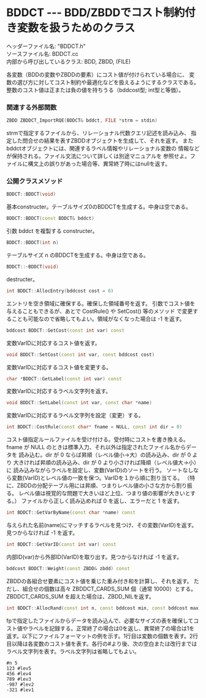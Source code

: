 # BDDCT --- BDD/ZBDDでコスト制約付き変数を扱うためのクラス

ヘッダーファイル名: "BDDCT.h"  
ソースファイル名: BDDCT.cc  
内部から呼び出しているクラス: BDD, ZBDD, (FILE)

各変数（BDDの変数やZBDDの要素）にコスト値が付けられている場合に、
変数の選び方に対してコスト制約や最適化などを扱えるようにするクラスである。
整数のコスト値は正または負の値を持ちうる（bddcost型; int型と等価）。

### 関連する外部関数

```cpp
ZBDD ZBDDCT_ImportRQE(BDDCT& bddct, FILE *strm = stdin)
```

strmで指定するファイルから、リレーショナル代数クエリ記述を読み込み、
指定した問合せの結果を表すZBDDオブジェクトを生成して、それを返す。
またbddctオブジェクトには、関連するラベル情報やリレーショナル変数の
情報などが保持される。ファイル文法について詳しくは別途マニュアルを
参照せよ。ファイルに構文上の誤りがあった場合等、異常終了時にはnullを返す。

### 公開クラスメソッド

```cpp
BDDCT::BDDCT(void)
```

基本constructer。テーブルサイズ0のBDDCTを生成する。中身は空である。

```cpp
BDDCT::BDDCT(const BDDCT& bddct)
```

引数 bddct を複製する constructer。

```cpp
BDDCT::BDDCT(int n)
```

テーブルサイズ n のBDDCTを生成する。中身は空である。

```cpp
BDDCT::~BDDCT(void)
```

destructer。

```cpp
int BDDCT::AllocEntry(bddcost cost = 0)
```

エントリを空き領域に確保する。確保した領域番号を返す。
引数でコスト値を与えることもできるが、あとで CostRule() や SetCost() 等のメソッド
で変更することも可能なので省略してもよい。領域がなくなった場合は -1 を返す。

```cpp
bddcost BDDCT::GetCost(const int var) const
```

変数VarIDに対応するコスト値を返す。

```cpp
void BDDCT::SetCost(const int var, const bddcost cost)
```

変数VarIDに対応するコスト値を変更する。

```cpp
char *BDDCT::GetLabel(const int var) const
```

変数VarIDに対応するラベル文字列を返す。

```cpp
void BDDCT::SetLabel(const int var, const char *name)
```

変数VarIDに対応するラベル文字列を設定（変更）する。

```cpp
int BDDCT::CostRule(const char* fname = NULL, const int dir = 0) 
```

コスト値指定ルールファイルを受け付ける。受付時にコストを書き換える。
fname が NULL のときは標準入力、それ以外は指定されたファイル名からデータを
読み込む。dir が 0 ならば昇順（レベル値小→大）の読み込み、dir が 0 より
大きければ昇順の読み込み、dir が 0 より小さければ降順（レベル値大→小）に
読み込みながらラベルを設定し、変数(VarID)のソートを行う。
ソートなしなら変数(VarID)とレベル値の一致を保つ。VarIDを１から順に割り当てる。
（特に、ZBDDの分配テーブル用には昇順、つまりレベル値の小さな方から割り振る。
レベル値は視覚的な問題で大きいほど上位、つまり値の影響が大きいとする。）
ファイルから正しく読み込めれば 0 を返し、エラーだと 1 を返す。

```cpp
int BDDCT::GetVarByName(const char *name) const
```

与えられた名前(name)にマッチするラベルを見つけ、その変数(VarID)を返す。
見つからなければ -1 を返す。

```cpp
int BDDCT::GetVarID(const int var) const
```

内部ID(var)から外部ID(VarID)を取り出す。見つからなければ -1 を返す。

```cpp
bddcost BDDCT::Weight(const ZBDD& zbdd) const
```

ZBDDの各組合せ要素にコスト値を乗じた重み付き和を計算し、それを返す。
ただし、組合せの個数は高々 ZBDDCT_CARDS_SUM 個（通常 10000）とする。
ZBDDCT_CARDS_SUM を超えた場合は、ZBDD_NILを返す。

```cpp
int BDDCT::AllocRand(const int n, const bddcost min, const bddcost max)
```

fpで指定したファイルからデータを読み込んで、必要なサイズの表を確保してコスト値やラベルを記録する。正常終了の場合は0を返し、異常終了の場合は1を返す。以下にファイルフォーマットの例を示す。1行目は変数の個数を表す。2行目以降は各変数のコスト値を表す。各行の#より後、次の空白または改行まではラベル文字列を表す。ラベル文字列は省略してもよい。

```
#n 5
123 #lev5
456 #lev4
789 #lev3
-987 #lev2
-321 #lev1
```
